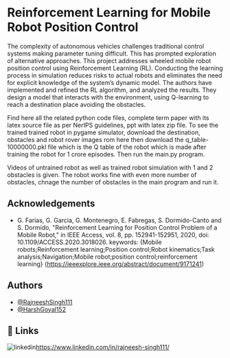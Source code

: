 
# Reinforcement Learning for Mobile Robot Position Control


The complexity of autonomous vehicles challenges traditional control systems making parameter tuning difficult. This has prompted exploration of alternative approaches. This project addresses wheeled mobile robot position control using Reinforcement Learning (RL). Conducting the learning process in simulation reduces risks to actual robots and eliminates the need for explicit knowledge of the system’s dynamic model. The authors have implemented and refined the RL algorithm, and analyzed the results. They design a model that interacts with the environment, using Q-learning to reach a destination place avoiding the obstacles.

Find here all the related python code files, complete term paper with its latex source file as per NerIPS guidelines, ppt with latex zip file. 
To see the trained trained robot in pygame simulator, download the destination, obstacles and robot rover images rom here then download the q_table-10000000.pkl file which is the Q table of the robot which is made after training the robot for 1 crore episodes. Then run the main.py program.

Videos of untrained robot as well as trained robot simulation with 1 and 2 obstacles is given. The robot works fine with even more number of obstacles, chnage the number of obstacles in the main program and run it.
## Acknowledgements

 - G. Farias, G. Garcia, G. Montenegro, E. Fabregas, S. Dormido-Canto and S. Dormido, "Reinforcement Learning for Position Control Problem of a Mobile Robot," in IEEE Access, vol. 8, pp. 152941-152951, 2020, doi: 10.1109/ACCESS.2020.3018026.
keywords: {Mobile robots;Reinforcement learning;Position control;Robot kinematics;Task analysis;Navigation;Mobile robot;position control;reinforcement learning}
(https://ieeexplore.ieee.org/abstract/document/9171241)
 

## Authors

- [@RajneeshSingh111](https://github.com/RajneeshSingh111)
- [@HarshGoyal152](https://github.com/HarshGoyal152)

## 🔗 Links

![linkedin](https://img.shields.io/badge/linkedin-0A66C2?style=for-the-badge&logo=linkedin&logoColor=white)https://www.linkedin.com/in/rajneesh-singh111/
